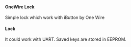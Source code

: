 #### OneWire Lock
Simple lock which work with iButton by One Wire 


#### Lock

It could work with UART. Saved keys are stored in EEPROM.
